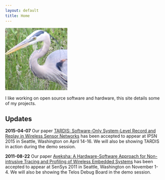 ```yaml
---
layout: default
title: Home
---
```


<img src="images/GreatBlueHeron.png" alt="Photograph of a Great Blue Heron, taken from my back yard." title="Great Blue Heron" class="center"/>

I like working on open source software and hardware, this site details some of my projects.

Updates
-------

**2015-04-07** Our paper [TARDIS: Software-Only System-Level Record and Replay in Wireless Sensor Networks](tardis.html)
has been accepted to appear at IPSN 2015 in Seattle, Washington on April 14-16.
We will also be showing TARDIS in action during the demo session.

**2011-08-22** Our paper [Aveksha: A Hardware-Software Approach for Non-intrusive Tracing and
Profiling of Wireless Embedded Systems](aveksha.html)
has been accepted to appear at SenSys 2011 in Seattle, Washington on November 1-4.
We will also be showing the Telos Debug Board in the demo session.

